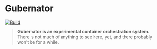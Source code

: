 # Gubernator

[![Build](https://github.com/projectgubernator/gubernator/actions/workflows/build-rust.yaml/badge.svg)](https://github.com/projectgubernator/gubernator/actions/workflows/build-rust.yaml)

> **Gubernator is an experimental container orchestration system.** There is not much of anything
> to see here, yet, and there probably won't be for a while.
